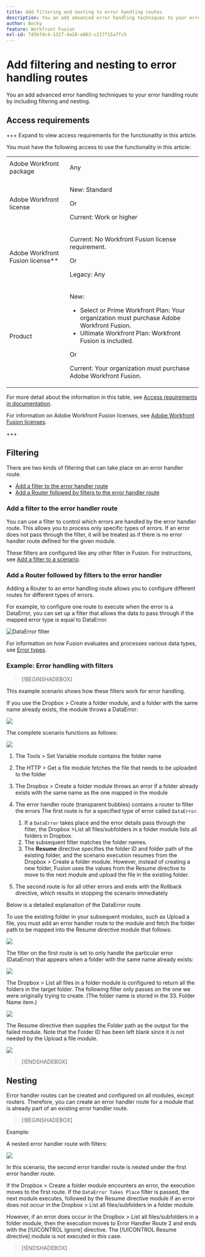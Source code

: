 ```yaml
---
title: Add filtering and nesting to error handling routes
description: You an add advanced error handling techniques to your error handling route by including filtering and nesting.
author: Becky
feature: Workfront Fusion
exl-id: 745bfdc4-1327-4a28-a863-c217f15a7fc5
---
```

# Add filtering and nesting to error handling routes

You an add advanced error handling techniques to your error handling route by including filtering and nesting.

## Access requirements

+++ Expand to view access requirements for the functionality in this article.

You must have the following access to use the functionality in this article:

<table style="table-layout:auto">
 <col> 
 <col> 
 <tbody> 
  <tr> 
   <td role="rowheader">Adobe Workfront package 
   <td> <p>Any</p> </td> 
  </tr> 
  <tr data-mc-conditions=""> 
   <td role="rowheader">Adobe Workfront license</td> 
   <td> <p>New: Standard</p><p>Or</p><p>Current: Work or higher</p> </td> 
  </tr> 
  <tr> 
   <td role="rowheader">Adobe Workfront Fusion license**</td> 
   <td>
   <p>Current: No Workfront Fusion license requirement.</p>
   <p>Or</p>
   <p>Legacy: Any </p>
   </td> 
  </tr> 
  <tr> 
   <td role="rowheader">Product</td> 
   <td>
   <p>New:</p> <ul><li>Select or Prime Workfront Plan: Your organization must purchase Adobe Workfront Fusion.</li><li>Ultimate Workfront Plan: Workfront Fusion is included.</li></ul>
   <p>Or</p>
   <p>Current: Your organization must purchase Adobe Workfront Fusion.</p>
   </td> 
  </tr>
 </tbody> 
</table>

For more detail about the information in this table, see [Access requirements in documentation](/help/workfront-fusion/references/licenses-and-roles/access-level-requirements-in-documentation.md).

For information on Adobe Workfront Fusion licenses, see [Adobe Workfront Fusion licenses](/help/workfront-fusion/set-up-and-manage-workfront-fusion/licensing-operations-overview/license-automation-vs-integration.md).

+++

## Filtering

There are two kinds of filtering that can take place on an error handler route.

* [Add a filter to the error handler route](#adding-a-filter-to-the-error-handler-route)
* [Add a Router followed by filters to the error handler route](#adding-a-router-followed-by-filters-to-the-error-handler)

### Add a filter to the error handler route 

You can use a filter to control which errors are handled by the error handler route. This allows you to process only specific types of errors. If an error does not pass through the filter, it will be treated as if there is no error handler route defined for the given module.

These filters are configured like any other filter in Fusion. For instructions, see [Add a filter to a scenario](/help/workfront-fusion/create-scenarios/add-modules/add-a-filter-to-a-scenario.md).

### Add a Router followed by filters to the error handler 

Adding a Router to an error handling route allows you to configure different routes for different types of errors.

For example, to configure one route to execute when the error is a DataError, you can set up a filter that allows the data to pass through if the mapped error type is equal to DataError.

![DataError filter](assets/filter-dataerror.png)

For information on how Fusion evaluates and processes various data types, see [Error types](/help/workfront-fusion/references/errors/error-processing.md).

### Example: Error handling with filters

>[!BEGINSHADEBOX]

This example scenario shows how these filters work for error handling.

If you use the Dropbox > Create a folder module, and a folder with the same name already exists, the module throws a DataError:

![](assets/dropbox.png)

The complete scenario functions as follows:

![](assets/dropbox-scenario.png)

1. The Tools > Set Variable module contains the folder name
1. The HTTP > Get a file module fetches the file that needs to be uploaded to the folder
1. The Dropbox > Create a folder module throws an error if a folder already exists with the same name as the one mapped in the module
1. The error handler route (transparent bubbles) contains a router to filter the errors
   The first route is for a specified type of error called `DataError`.

   1. If a `DataError` takes place and the error details pass through the filter, the Dropbox >List all files/subfolders in a folder module lists all folders in Dropbox.
   1. The subsequent filter matches the folder names.
   1. The **Resume** directive specifies the folder ID and folder path of the existing folder, and the scenario execution resumes from the Dropbox > Create a folder module. However, instead of creating a new folder, Fusion uses the values from the Resume directive to move to the next module and upload the file in the existing folder.

1. The second route is for all other errors and ends with the Rollback directive, which results in stopping the scenario immediately

Below is a detailed explanation of the DataError route.

To use the existing folder in your subsequent modules, such as Upload a file, you must add an error handler route to the module and fetch the folder path to be mapped into the Resume directive module that follows:

![](assets/add-error-handler-route.png)

The filter on the first route is set to only handle the particular error (DataError) that appears when a folder with the same name already exists:

![](assets/condition.png)

The Dropbox > List all files in a folder module is configured to return all the folders in the target folder. The following filter only passes on the one we were originally trying to create. (The folder name is stored in the 33. Folder Name item.)

![](assets/condition2.png)

The Resume directive then supplies the Folder path as the output for the failed module. Note that the Folder ID has been left blank since it is not needed by the Upload a file module.

![](assets/flow-control.png)

>[!ENDSHADEBOX]

## Nesting

Error handler routes can be created and configured on all modules, except routers. Therefore, you can  create an error handler route for a module that is already part of an existing error handler route.

>[!BEGINSHADEBOX]

Example:

A nested error handler route with filters:

![](assets/nested-error-handling-route.png)

In this scenario, the second error handler route is nested under the first error handler route. 

If the Dropbox > Create a folder module encounters an error, the execution moves to the first route. If the `DataError Takes Place` filter is passed, the next module executes, followed by the Resume directive module if an error does not occur in the Dropbox > List all files/subfolders in a folder module.

However, if an error does occur in the Dropbox > List all files/subfolders in a folder module, then the execution moves to Error Handler Route 2 and ends with the [!UICONTROL Ignore] directive. The [!UICONTROL Resume directive] module is not executed in this case.

>[!ENDSHADEBOX]
